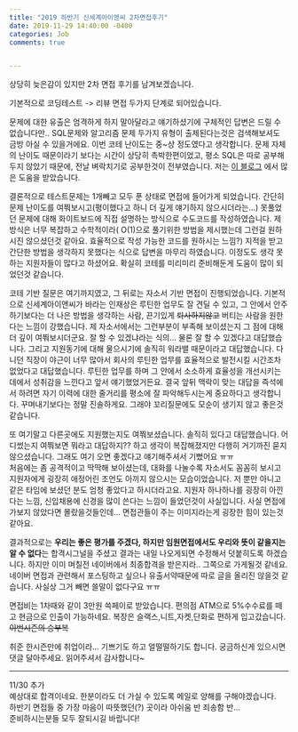 ```yaml
---
title: "2019 하반기 신세계아이앤씨 2차면접후기"
date: 2019-11-29 14:40:00 -0400
categories: Job
comments: true


---
```


상당히 늦은감이 있지만 2차 면접 후기를 남겨보겠습니다.

기본적으로 코딩테스트 -> 리뷰 면접 두가지 단계로 되어있습니다.  

문제에 대한 유출은 엄격하게 하지 말아달라고 얘기하셨기에 구체적인 답변은 드릴 수 없습니다만..  SQL문제와 알고리즘 문제 두가지 유형이 출제된다는것은 검색해보셔도 금방 아실 수 있을거에요. 이번 코테 난이도는 중~상 정도였다고 생각합니다. 문제 자체의 난이도 때문이라기 보다는 시간이 상당히 촉박한편이었고, 평소 SQL은 따로 공부해두지 않았기 때문에, 전날 벼락치기로 공부한것이 전부였습니다. 저는 [이 블로그](https://top5dba.tistory.com/1) 에서 많은 도움을 받았습니다.

결론적으로 테스트문제는 1개빼고 모두 푼 상태로 면접에 들어가게 되었습니다. 간단히 문제 난이도를 여쭤보시고(평이했다고 하니 더 깊게 얘기하지 않으시더라는...) 못풀었던 문제에 대해 화이트보드에 직접 설명하는 방식으로 수도코드를 작성하였습니다. 제 방식은 너무 복잡하고 수학적이라( O(1)으로 풀기위한 방법을 제시했는데 그런걸 원하시진 않으셨던것 같아요. 효율적으로 작성 가능한 코드를 원하시는 느낌?) 지적을 받고 간단한 방법을 생각하지 못했다는 식으로 답변을 마무리 하였습니다. 이정도도 생각 못하는 지원자들이 많다고 하셨어요. 확실히 코테를 미리미리 준비해둔게 도움이 많이 되었던것 같습니다. 

코테 기반 질문은 여기까지였고, 그 뒤로는 자소서 기반 면접이 진행되었습니다. 기본적으로 신세계아이앤씨가 바라는 인재상은 루틴한 업무도 잘 견딜 수 있고, 그 안에서 안주하기보다는 더 나은 방법을 생각하는 사람, 끈기있게 ~~퇴사하지않고~~ 버티는 사람을 원한다는 느낌이 강했습니다. 제 자소서에서는 그런부분이 부족해 보이셨는지 그 점에 대해 더 깊이 여쭤보시더군요. 잘 할 수 있겠냐라는 식의... 물론 잘 할 수 있겠다고 대답했습니다. 그리고 지원동기에 대해 물으시기에 솔직히 워라밸 때문이라고 대답했습니다. 다니던 직장이 야근이 너무 많아서 회사의 루틴한 업무를 효율적으로 발전시킬 시간조차 없었다고 대답했습니다. 루틴한 업무를 하며 그 안에서 소소하게 효율성을 개선시키는 데에서 성취감을 느낀다고 앞서 얘기했었거든요. 결국 앞뒤 맥락이 맞는 대답을 즉석에서 하려면 자기 이력에 대한 줄거리를 평소에 잘 파악해두시는게 중요하다고 생각합니다. 꾸며내기보다는 정말 진솔하게요. 그래야 꼬리질문에도 모순이 생기지 않고 좋은것 같습니다.  

또 여기말고 다른곳에도 지원했는지도 여쭤보셨습니다. 솔직히 있다고 대답했습니다. 어디썼는지 여쭤보면 뭐라고 대답하지?? 하고 생각이 복잡해졌지만 다행히 거기까진 묻지 않으셨습니다. 그래도 여기 오면 좋겠다고 얘기해주셔서 기뻤어요 ㅠㅠ  
처음에는 좀 공격적이고 딱딱해 보이셨는데, 대화를 나눌수록 자소서도 꼼꼼히 보시고 지원자에게 굉장히 애정어린 조언도 아끼지 않으시는 모습이었습니다. 저 뿐만 아니고 같은 타임에 보셨던 분도 엄청 좋았다고 하시더라고요. 지원자 하나하나를 굉장히 아낀다는 느낌, 신입채용에 신경을 많이 쓴다는 느낌이 들었던것이 사실입니다. 사실 면접에 가보지 않았다면 몰랐을것들인데... 면접관들이 주는 이미지라는게 굉장한 힘이 있는것 같아요. 

결과적으로는 **우리는 좋은 평가를 주겠다, 하지만 임원면접에서도 우리와 뜻이 같을지는 알 수 없다**는 합격시그널을 주셨고 결과는 내일 나오게되면 수정해서 덧붙히도록 하겠습니다. 하지만 이미 며칠전 네이버에서 최종합격을 받은지라.. 그쪽으로 가게될것 같네요. 네이버 면접과 관련해서 포스팅하고 싶으나 유출서약때문에 따로 글을 올리진 않을것 같습니다. 사실상 그거 빼면 쓸말이 없다구요 ㅠㅠ

면접비는 1차때와 같이 3만원 쓱페이로 받았습니다. 편의점 ATM으로 5%수수료를 떼고 현금으로 인출이 가능하네요. 복장은 슬랙스,니트,자켓,단화로 편하게 입고갔습니다. ~~이번시즌의 승부복~~

취준 한시즌만에 취업이라... 기쁘기도 하고 얼떨떨하기도 합니다. 궁금하신게 있으시면 댓글 달아주세요. 읽어주셔서 감사합니다~

---
11/30 추가  
예상대로 합격이네요. 
한분이라도 더 가실 수 있도록 메일로 양해를 구해야겠습니다.  
하반기 면접들 중 가장 마음이 따뜻했던(?) 곳이라 아쉬움 반 죄송함 반...  
준비하시는분들 모두 잘되시길 바랍니다!
